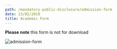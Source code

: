 ```yaml
---
path: /mandatory-public-disclosure/admission-form
date: 13/02/2019
title: Academic Form
---
```


**Please note** this form is not for download

![admission-form](https://res.cloudinary.com/nkhil/image/upload/v1658086498/school/Admission-form-2019-20_Watermarked_tnzg1s.jpg)
